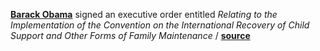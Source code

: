 **[Barack Obama](https://en.wikipedia.org/wiki/President_of_the_United_States)** signed an executive order entitled _Relating to the Implementation of the Convention on the International Recovery of Child Support and Other Forms of Family Maintenance_ / **[source](https://www.gpo.gov/fdsys/pkg/FR-2016-12-13/pdf/2016-30101.pdf)**
